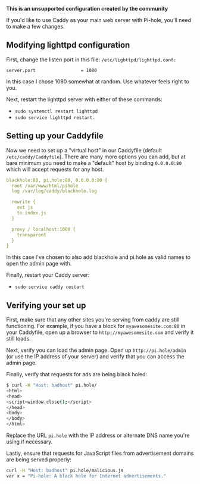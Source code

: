 **This is an unsupported configuration created by the community**

If you'd like to use Caddy as your main web server with Pi-hole, you'll need to make a few changes.

## Modifying lighttpd configuration
First, change the listen port in this file: 
`/etc/lighttpd/lighttpd.conf:`

```
server.port                 = 1080
```

In this case I chose 1080 somewhat at random. Use whatever feels right to you.

Next, restart the lighttpd server with either of these commands:
- `sudo systemctl restart lighttpd` 
- `sudo service lighttpd restart.`

## Setting up your Caddyfile
Now we need to set up a "virtual host" in our Caddyfile (default `/etc/caddy/Caddyfile`). There are many more options you can add, but at bare minimum you need to make a "default" host by binding `0.0.0.0:80`  which will accept requests for any host.
```YAML
blackhole:80, pi.hole:80, 0.0.0.0:80 {
  root /var/www/html/pihole
  log /var/log/caddy/blackhole.log

  rewrite {
    ext js
    to index.js
  }

  proxy / localhost:1080 {
    transparent
  }
}
```
In this case I've chosen to also add blackhole and pi.hole as valid names to open the admin page with.

Finally, restart your Caddy server: 
- `sudo service caddy restart`

## Verifying your set up
First, make sure that any other sites you're serving from caddy are still functioning. For example, if you have a block for `myawesomesite.com:80` in your Caddyfile, open up a browser to `http://myawesomesite.com` and verify it still loads.

Next, verify you can load the admin page. Open up `http://pi.hole/admin` (or use the IP address of your server) and verify that you can access the admin page.

Finally, verify that requests for ads are being black holed:
```BASH
$ curl -H "Host: badhost" pi.hole/
<html>
<head>
<script>window.close();</script>
</head>
<body>
</body>
</html>
```
Replace the URL `pi.hole` with the IP address or alternate DNS name you're using if necessary.

Lastly, ensure that requests for JavaScript files from advertisement domains are being served properly:
```BASH
curl -H "Host: badhost" pi.hole/malicious.js
var x = "Pi-hole: A black hole for Internet advertisements."
```
